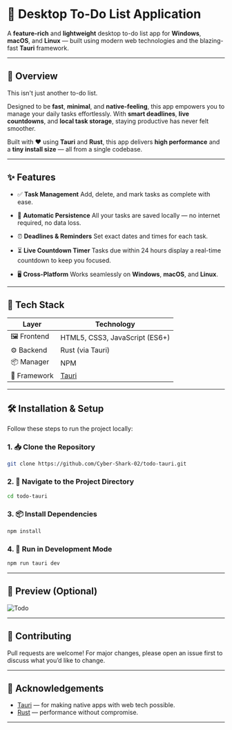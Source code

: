 
# 📝 Desktop To-Do List Application

A **feature-rich** and **lightweight** desktop to-do list app for **Windows**, **macOS**, and **Linux** — built using modern web technologies and the blazing-fast **Tauri** framework.

---

## 🚀 Overview

This isn't just another to-do list.

Designed to be **fast**, **minimal**, and **native-feeling**, this app empowers you to manage your daily tasks effortlessly. With **smart deadlines**, **live countdowns**, and **local task storage**, staying productive has never felt smoother.

Built with ❤️ using **Tauri** and **Rust**, this app delivers **high performance** and a **tiny install size** — all from a single codebase.

---

## ✨ Features

* ✅ **Task Management**
  Add, delete, and mark tasks as complete with ease.

* 💾 **Automatic Persistence**
  All your tasks are saved locally — no internet required, no data loss.

* ⏰ **Deadlines & Reminders**
  Set exact dates and times for each task.

* ⏳ **Live Countdown Timer**
  Tasks due within 24 hours display a real-time countdown to keep you focused.

* 🖥️ **Cross-Platform**
  Works seamlessly on **Windows**, **macOS**, and **Linux**.

---

## 🧰 Tech Stack

| Layer        | Technology                     |
| ------------ | ------------------------------ |
| 🖼 Frontend  | HTML5, CSS3, JavaScript (ES6+) |
| ⚙️ Backend   | Rust (via Tauri)               |
| 📦 Manager   | NPM                            |
| 🧪 Framework | [Tauri](https://tauri.app)     |

---

## 🛠️ Installation & Setup

Follow these steps to run the project locally:

### 1. 📥 Clone the Repository

```bash
git clone https://github.com/Cyber-Shark-02/todo-tauri.git
```

### 2. 📂 Navigate to the Project Directory

```bash
cd todo-tauri
```

### 3. 📦 Install Dependencies

```bash
npm install
```

### 4. 🧪 Run in Development Mode

```bash
npm run tauri dev
```

---

## 📸 Preview (Optional)

![Todo](https://github.com/user-attachments/assets/c851bdf0-ab0f-4a69-bcc1-e8eb8b7b94cf)

---

## 🤝 Contributing

Pull requests are welcome! For major changes, please open an issue first to discuss what you’d like to change.

---


## 🙌 Acknowledgements

* [Tauri](https://tauri.app) — for making native apps with web tech possible.
* [Rust](https://www.rust-lang.org/) — performance without compromise.

---
